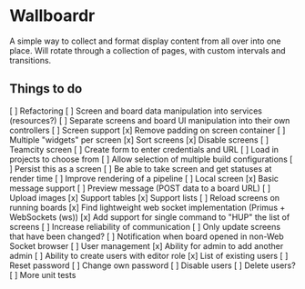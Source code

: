 # Wallboardr

A simple way to collect and format display content from all over into one place. Will rotate through a collection of pages, with custom intervals and transitions.

## Things to do

[ ] Refactoring
    [ ] Screen and board data manipulation into services (resources?)
    [ ] Separate screens and board UI manipulation into their own controllers
[ ] Screen support
    [x] Remove padding on screen container
    [ ] Multiple "widgets" per screen
    [x] Sort screens
    [x] Disable screens
    [ ] Teamcity screen
        [ ] Create form to enter credentials and URL
        [ ] Load in projects to choose from
        [ ] Allow selection of multiple build configurations
        [ ] Persist this as a screen
        [ ] Be able to take screen and get statuses at render time
        [ ] Improve rendering of a pipeline
    [ ] Local screen
        [x] Basic message support
        [ ] Preview message (POST data to a board URL)
        [ ] Upload images
        [x] Support tables
        [x] Support lists
[ ] Reload screens on running boards
    [x] Find lightweight web socket implementation (Primus + WebSockets (ws))
    [x] Add support for single command to "HUP" the list of screens
    [ ] Increase reliability of communication
    [ ] Only update screens that have been changed?
    [ ] Notification when board opened in non-Web Socket browser
[ ] User management
    [x] Ability for admin to add another admin
    [ ] Ability to create users with editor role
    [x] List of existing users
    [ ] Reset password
    [ ] Change own password
    [ ] Disable users
    [ ] Delete users?
[ ] More unit tests



